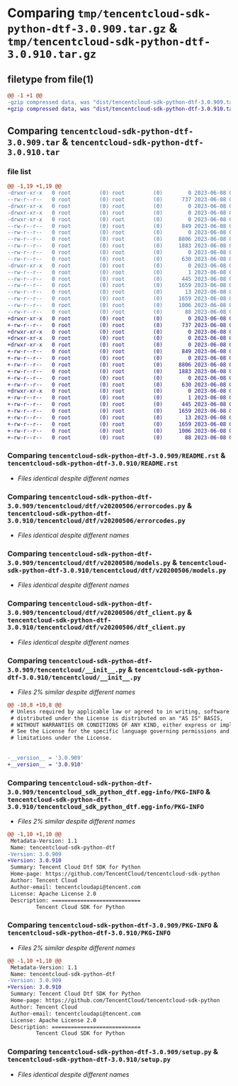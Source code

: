 # Comparing `tmp/tencentcloud-sdk-python-dtf-3.0.909.tar.gz` & `tmp/tencentcloud-sdk-python-dtf-3.0.910.tar.gz`

## filetype from file(1)

```diff
@@ -1 +1 @@
-gzip compressed data, was "dist/tencentcloud-sdk-python-dtf-3.0.909.tar", last modified: Thu Jun  8 00:23:49 2023, max compression
+gzip compressed data, was "dist/tencentcloud-sdk-python-dtf-3.0.910.tar", last modified: Thu Jun  8 09:09:33 2023, max compression
```

## Comparing `tencentcloud-sdk-python-dtf-3.0.909.tar` & `tencentcloud-sdk-python-dtf-3.0.910.tar`

### file list

```diff
@@ -1,19 +1,19 @@
-drwxr-xr-x   0 root         (0) root         (0)        0 2023-06-08 00:23:49.000000 tencentcloud-sdk-python-dtf-3.0.909/
--rw-r--r--   0 root         (0) root         (0)      737 2023-06-08 00:23:49.000000 tencentcloud-sdk-python-dtf-3.0.909/README.rst
-drwxr-xr-x   0 root         (0) root         (0)        0 2023-06-08 00:23:49.000000 tencentcloud-sdk-python-dtf-3.0.909/tencentcloud/
-drwxr-xr-x   0 root         (0) root         (0)        0 2023-06-08 00:23:49.000000 tencentcloud-sdk-python-dtf-3.0.909/tencentcloud/dtf/
-drwxr-xr-x   0 root         (0) root         (0)        0 2023-06-08 00:23:49.000000 tencentcloud-sdk-python-dtf-3.0.909/tencentcloud/dtf/v20200506/
--rw-r--r--   0 root         (0) root         (0)      849 2023-06-08 00:23:49.000000 tencentcloud-sdk-python-dtf-3.0.909/tencentcloud/dtf/v20200506/errorcodes.py
--rw-r--r--   0 root         (0) root         (0)        0 2023-06-08 00:23:49.000000 tencentcloud-sdk-python-dtf-3.0.909/tencentcloud/dtf/v20200506/__init__.py
--rw-r--r--   0 root         (0) root         (0)     8806 2023-06-08 00:23:49.000000 tencentcloud-sdk-python-dtf-3.0.909/tencentcloud/dtf/v20200506/models.py
--rw-r--r--   0 root         (0) root         (0)     1883 2023-06-08 00:23:49.000000 tencentcloud-sdk-python-dtf-3.0.909/tencentcloud/dtf/v20200506/dtf_client.py
--rw-r--r--   0 root         (0) root         (0)        0 2023-06-08 00:23:49.000000 tencentcloud-sdk-python-dtf-3.0.909/tencentcloud/dtf/__init__.py
--rw-r--r--   0 root         (0) root         (0)      630 2023-06-08 00:23:49.000000 tencentcloud-sdk-python-dtf-3.0.909/tencentcloud/__init__.py
-drwxr-xr-x   0 root         (0) root         (0)        0 2023-06-08 00:23:49.000000 tencentcloud-sdk-python-dtf-3.0.909/tencentcloud_sdk_python_dtf.egg-info/
--rw-r--r--   0 root         (0) root         (0)        1 2023-06-08 00:23:49.000000 tencentcloud-sdk-python-dtf-3.0.909/tencentcloud_sdk_python_dtf.egg-info/dependency_links.txt
--rw-r--r--   0 root         (0) root         (0)      445 2023-06-08 00:23:49.000000 tencentcloud-sdk-python-dtf-3.0.909/tencentcloud_sdk_python_dtf.egg-info/SOURCES.txt
--rw-r--r--   0 root         (0) root         (0)     1659 2023-06-08 00:23:49.000000 tencentcloud-sdk-python-dtf-3.0.909/tencentcloud_sdk_python_dtf.egg-info/PKG-INFO
--rw-r--r--   0 root         (0) root         (0)       13 2023-06-08 00:23:49.000000 tencentcloud-sdk-python-dtf-3.0.909/tencentcloud_sdk_python_dtf.egg-info/top_level.txt
--rw-r--r--   0 root         (0) root         (0)     1659 2023-06-08 00:23:49.000000 tencentcloud-sdk-python-dtf-3.0.909/PKG-INFO
--rw-r--r--   0 root         (0) root         (0)     1006 2023-06-08 00:23:49.000000 tencentcloud-sdk-python-dtf-3.0.909/setup.py
--rw-r--r--   0 root         (0) root         (0)       88 2023-06-08 00:23:49.000000 tencentcloud-sdk-python-dtf-3.0.909/setup.cfg
+drwxr-xr-x   0 root         (0) root         (0)        0 2023-06-08 09:09:33.000000 tencentcloud-sdk-python-dtf-3.0.910/
+-rw-r--r--   0 root         (0) root         (0)      737 2023-06-08 09:09:33.000000 tencentcloud-sdk-python-dtf-3.0.910/README.rst
+drwxr-xr-x   0 root         (0) root         (0)        0 2023-06-08 09:09:33.000000 tencentcloud-sdk-python-dtf-3.0.910/tencentcloud/
+drwxr-xr-x   0 root         (0) root         (0)        0 2023-06-08 09:09:33.000000 tencentcloud-sdk-python-dtf-3.0.910/tencentcloud/dtf/
+drwxr-xr-x   0 root         (0) root         (0)        0 2023-06-08 09:09:33.000000 tencentcloud-sdk-python-dtf-3.0.910/tencentcloud/dtf/v20200506/
+-rw-r--r--   0 root         (0) root         (0)      849 2023-06-08 09:09:33.000000 tencentcloud-sdk-python-dtf-3.0.910/tencentcloud/dtf/v20200506/errorcodes.py
+-rw-r--r--   0 root         (0) root         (0)        0 2023-06-08 09:09:33.000000 tencentcloud-sdk-python-dtf-3.0.910/tencentcloud/dtf/v20200506/__init__.py
+-rw-r--r--   0 root         (0) root         (0)     8806 2023-06-08 09:09:33.000000 tencentcloud-sdk-python-dtf-3.0.910/tencentcloud/dtf/v20200506/models.py
+-rw-r--r--   0 root         (0) root         (0)     1883 2023-06-08 09:09:33.000000 tencentcloud-sdk-python-dtf-3.0.910/tencentcloud/dtf/v20200506/dtf_client.py
+-rw-r--r--   0 root         (0) root         (0)        0 2023-06-08 09:09:33.000000 tencentcloud-sdk-python-dtf-3.0.910/tencentcloud/dtf/__init__.py
+-rw-r--r--   0 root         (0) root         (0)      630 2023-06-08 09:09:33.000000 tencentcloud-sdk-python-dtf-3.0.910/tencentcloud/__init__.py
+drwxr-xr-x   0 root         (0) root         (0)        0 2023-06-08 09:09:33.000000 tencentcloud-sdk-python-dtf-3.0.910/tencentcloud_sdk_python_dtf.egg-info/
+-rw-r--r--   0 root         (0) root         (0)        1 2023-06-08 09:09:33.000000 tencentcloud-sdk-python-dtf-3.0.910/tencentcloud_sdk_python_dtf.egg-info/dependency_links.txt
+-rw-r--r--   0 root         (0) root         (0)      445 2023-06-08 09:09:33.000000 tencentcloud-sdk-python-dtf-3.0.910/tencentcloud_sdk_python_dtf.egg-info/SOURCES.txt
+-rw-r--r--   0 root         (0) root         (0)     1659 2023-06-08 09:09:33.000000 tencentcloud-sdk-python-dtf-3.0.910/tencentcloud_sdk_python_dtf.egg-info/PKG-INFO
+-rw-r--r--   0 root         (0) root         (0)       13 2023-06-08 09:09:33.000000 tencentcloud-sdk-python-dtf-3.0.910/tencentcloud_sdk_python_dtf.egg-info/top_level.txt
+-rw-r--r--   0 root         (0) root         (0)     1659 2023-06-08 09:09:33.000000 tencentcloud-sdk-python-dtf-3.0.910/PKG-INFO
+-rw-r--r--   0 root         (0) root         (0)     1006 2023-06-08 09:09:33.000000 tencentcloud-sdk-python-dtf-3.0.910/setup.py
+-rw-r--r--   0 root         (0) root         (0)       88 2023-06-08 09:09:33.000000 tencentcloud-sdk-python-dtf-3.0.910/setup.cfg
```

### Comparing `tencentcloud-sdk-python-dtf-3.0.909/README.rst` & `tencentcloud-sdk-python-dtf-3.0.910/README.rst`

 * *Files identical despite different names*

### Comparing `tencentcloud-sdk-python-dtf-3.0.909/tencentcloud/dtf/v20200506/errorcodes.py` & `tencentcloud-sdk-python-dtf-3.0.910/tencentcloud/dtf/v20200506/errorcodes.py`

 * *Files identical despite different names*

### Comparing `tencentcloud-sdk-python-dtf-3.0.909/tencentcloud/dtf/v20200506/models.py` & `tencentcloud-sdk-python-dtf-3.0.910/tencentcloud/dtf/v20200506/models.py`

 * *Files identical despite different names*

### Comparing `tencentcloud-sdk-python-dtf-3.0.909/tencentcloud/dtf/v20200506/dtf_client.py` & `tencentcloud-sdk-python-dtf-3.0.910/tencentcloud/dtf/v20200506/dtf_client.py`

 * *Files identical despite different names*

### Comparing `tencentcloud-sdk-python-dtf-3.0.909/tencentcloud/__init__.py` & `tencentcloud-sdk-python-dtf-3.0.910/tencentcloud/__init__.py`

 * *Files 2% similar despite different names*

```diff
@@ -10,8 +10,8 @@
 # Unless required by applicable law or agreed to in writing, software
 # distributed under the License is distributed on an "AS IS" BASIS,
 # WITHOUT WARRANTIES OR CONDITIONS OF ANY KIND, either express or implied.
 # See the License for the specific language governing permissions and
 # limitations under the License.
 
 
-__version__ = '3.0.909'
+__version__ = '3.0.910'
```

### Comparing `tencentcloud-sdk-python-dtf-3.0.909/tencentcloud_sdk_python_dtf.egg-info/PKG-INFO` & `tencentcloud-sdk-python-dtf-3.0.910/tencentcloud_sdk_python_dtf.egg-info/PKG-INFO`

 * *Files 2% similar despite different names*

```diff
@@ -1,10 +1,10 @@
 Metadata-Version: 1.1
 Name: tencentcloud-sdk-python-dtf
-Version: 3.0.909
+Version: 3.0.910
 Summary: Tencent Cloud Dtf SDK for Python
 Home-page: https://github.com/TencentCloud/tencentcloud-sdk-python
 Author: Tencent Cloud
 Author-email: tencentcloudapi@tencent.com
 License: Apache License 2.0
 Description: ============================
         Tencent Cloud SDK for Python
```

### Comparing `tencentcloud-sdk-python-dtf-3.0.909/PKG-INFO` & `tencentcloud-sdk-python-dtf-3.0.910/PKG-INFO`

 * *Files 2% similar despite different names*

```diff
@@ -1,10 +1,10 @@
 Metadata-Version: 1.1
 Name: tencentcloud-sdk-python-dtf
-Version: 3.0.909
+Version: 3.0.910
 Summary: Tencent Cloud Dtf SDK for Python
 Home-page: https://github.com/TencentCloud/tencentcloud-sdk-python
 Author: Tencent Cloud
 Author-email: tencentcloudapi@tencent.com
 License: Apache License 2.0
 Description: ============================
         Tencent Cloud SDK for Python
```

### Comparing `tencentcloud-sdk-python-dtf-3.0.909/setup.py` & `tencentcloud-sdk-python-dtf-3.0.910/setup.py`

 * *Files identical despite different names*

